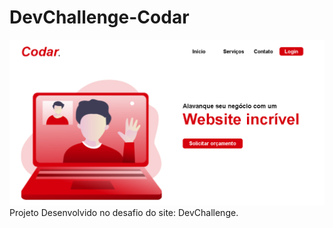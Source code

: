 # DevChallenge-Codar
<img src="https://raw.githubusercontent.com/falcaovitor/DevChallenge-Codar/main/img/readm.PNG">
Projeto Desenvolvido no desafio do site: DevChallenge.
